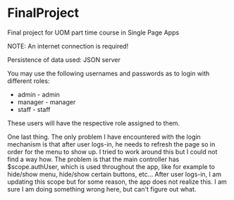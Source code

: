 # FinalProject
Final project for UOM part time course in Single Page Apps

NOTE: An internet connection is required!

Persistence of data used: JSON server

You may use the following usernames and passwords as to login with different roles:
  
  * admin - admin
  * manager - manager
  * staff - staff
  
These users will have the respective role assigned to them.

One last thing. The only problem I have encountered with the login mechanism is that after user logs-in, he needs to refresh the page so in order for the menu to show up. I tried to work around this but I could not find a way how. The problem is that the main controller has $scope.authUser, which is used throughout the app, like for example to hide/show menu, hide/show certain buttons, etc... After user logs-in, I am updating this scope but for some reason, the app does not realize this. I am sure I am doing something wrong here, but can't figure out what.

